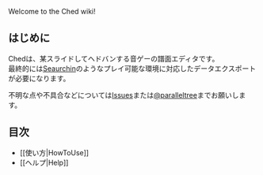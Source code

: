 Welcome to the Ched wiki!

## はじめに
Chedは、某スライドしてヘドバンする音ゲーの譜面エディタです。  
最終的には[Seaurchin](https://seaurchin.kb10uy.org)のようなプレイ可能な環境に対応したデータエクスポートが必要になります。  

不明な点や不具合などについては[Issues](https://github.com/paralleltree/Ched/issues)または[@paralleltree](https://twitter.com/paralleltree)までお願いします。  

## 目次
  * [[使い方|HowToUse]]
  * [[ヘルプ|Help]]
